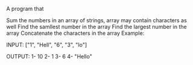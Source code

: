 A program that

Sum the numbers in an array of strings, array may contain characters as well
Find the samllest number in the array
Find the largest number in the array
Concatenate the characters in the array
Example:

INPUT: ["1", "Hell", "6", "3", "lo"]

OUTPUT: 1- 10 2- 1 3- 6 4- "Hello"

